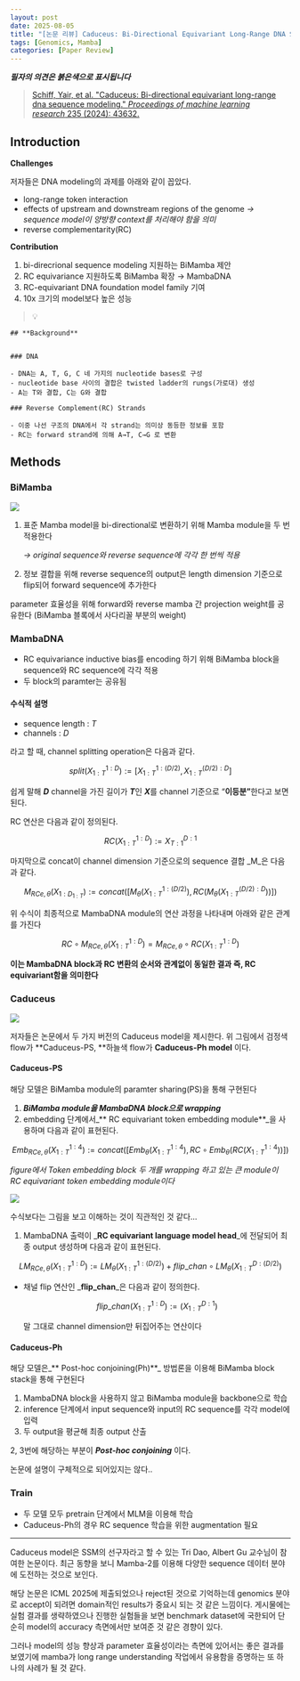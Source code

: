 ```yaml
---
layout: post
date: 2025-08-05
title: "[논문 리뷰] Caduceus: Bi-Directional Equivariant Long-Range DNA Sequence Modeling"
tags: [Genomics, Mamba]
categories: [Paper Review]
---
```


<span class="notion-red">_**필자의 의견은 붉은색으로 표시됩니다**_</span>


> [Schiff, Yair, et al. "Caduceus: Bi-directional equivariant long-range dna sequence modeling." ](https://pmc.ncbi.nlm.nih.gov/articles/PMC12189541/)[_Proceedings of machine learning research_](https://pmc.ncbi.nlm.nih.gov/articles/PMC12189541/)[ 235 (2024): 43632.](https://pmc.ncbi.nlm.nih.gov/articles/PMC12189541/)



## Introduction


**Challenges**


저자들은 DNA modeling의 과제를 아래와 같이 꼽았다.

- long-range token interaction
- effects of upstream and downstream regions of the genome 
_→ sequence model이 양방향 context를 처리해야 함을 의미_
- reverse complementarity(RC)

**Contribution**

1. bi-direcrional sequence modeling 지원하는 BiMamba 제안
1. RC equivariance 지원하도록 BiMamba 확장 → MambaDNA
1. RC-equivariant DNA foundation model family 기여
1. 10x 크기의 model보다 높은 성능

> 💡 


	## **Background**


	### DNA

	- DNA는 A, T, G, C 네 가지의 nucleotide bases로 구성
	- nucleotide base 사이의 결합은 twisted ladder의 rungs(가로대) 생성
	- A는 T와 결합, C는 G와 결합

	### Reverse Complement(RC) Strands

	- 이중 나선 구조의 DNA에서 각 strand는 의미상 동등한 정보를 포함
	- RC는 forward strand에 의해 A→T, C→G 로 변환


## Methods



### BiMamba


![](https://prod-files-secure.s3.us-west-2.amazonaws.com/542b861c-36a8-4051-84e5-8804b6728dba/2c247d59-7815-4980-99f0-8f0d21f445a7/image.png?X-Amz-Algorithm=AWS4-HMAC-SHA256&X-Amz-Content-Sha256=UNSIGNED-PAYLOAD&X-Amz-Credential=ASIAZI2LB466TC2WJREI%2F20250829%2Fus-west-2%2Fs3%2Faws4_request&X-Amz-Date=20250829T100104Z&X-Amz-Expires=3600&X-Amz-Security-Token=IQoJb3JpZ2luX2VjEGEaCXVzLXdlc3QtMiJHMEUCIFXc8V8uRivj%2B9M7hl9pjPgeNcWjEnPJGstoa%2BdGoekDAiEA6SVVFKwUp53G4Nbo5HH2pBanDOC4h58vUomFYSod8H0qiAQIuv%2F%2F%2F%2F%2F%2F%2F%2F%2F%2FARAAGgw2Mzc0MjMxODM4MDUiDH%2FxbuhG%2F017eAcsbCrcA6xTnINXngFGgtkvNPQIaUgjdMdrZLO5rE1AZrguyKHF6yzaMuJ9rl5qdvOIqxB63osJiDEjGyUw6wZAdnYhhwVm%2BZclnK8hzQZhubCQqWcdTUowzy0BWGih%2FPlsAiC46POqM1uHbGJ2SnSwvHXPTfyE0t1%2B69SkAGjjGji2MZ11wjCal4yUGXg2GETMw17kpXrhR3pnmU5MAIQUwRR8UQEXwwv%2BBfJHvaCSpP1o9E%2FrjK5D9r32zT%2F9ZOp7Jffe3kd6UDOBJ3sZunqRX7ZN%2BOictPQ%2FJCdTk54r9VaP%2BZfRHAWfrkEP8QTBx5IspWapXTti%2BI%2B2vaj6z2VCnt8TM1kIzI6MlzZn7SQu2IFpetemoh76sI7ayUdl%2B9klsmCChdICAUZH5f%2BecF%2FQ6GLZtvmnHbYqP%2BA1I9Q1yeYkLTnmpG8FT%2Fx9%2FbeLvySIbgnXMsFeYftQF4SrCOAMwE9DPA1Qh%2BzPtKsML2kL1JOssX8Hqbt7xCy1agSbzPTN%2F6e7v12DSCwRHEoPAlPD7gzeFN4vwmRqGD%2BpGMS1Xn3RxGE%2FfzhFT6Bkl7%2BXE5TyveHlko%2FhiswJ6tYBaCUeeq%2B8J%2Ff%2BrHRVR3erowVIxFxz6kcVkdS1toqcoPZFwKZUMIncxcUGOqUBQgV5AmzZuDJxxYDoTch0wTnCdCYouNIwck6hE6xTxBmsjrnhHhf9qQ%2FujW1QflqQnCsgLKPGFMuh4h8NbJJeo8mKJvKD6UgvPeBsr%2B%2BBsJmnb7o53k0f%2BSgbj0I%2FlUYvhmZjBfDRQ8mNX4CCafpenxri8C3o4SfKw33cP0r1w%2FJ1WiYHGrSGfXmMODGdewAZWQvWMJ0scsBPk90Qlqea3LXk%2Fslj&X-Amz-Signature=0f75d8294eb6d01c393242608a7d047d95748c02620d065a1555f79f30b091a5&X-Amz-SignedHeaders=host&x-amz-checksum-mode=ENABLED&x-id=GetObject)

1. 표준 Mamba model을 bi-directional로 변환하기 위해 Mamba module을 두 번 적용한다

	_→ original sequence와 reverse sequence에 각각 한 번씩 적용_

1. 정보 결합을 위해 reverse sequence의 output은 length dimension 기준으로 flip되어 forward sequence에 추가한다

parameter 효율성을 위해 forward와 reverse mamba 간 projection weight를 공유한다 (BiMamba 블록에서 사다리꼴 부분의 weight)



### MambaDNA

- RC equivariance inductive bias를 encoding 하기 위해 BiMamba block을 sequence와 RC sequence에 각각 적용
- 두 block의 paramter는 공유됨


#### 수식적 설명

- sequence length : _T_
- channels : _D_

라고 할 때,  channel splitting operation은 다음과 같다.


$$
split(X^{1:D}_{1:T}):=[X^{1:(D/2)}_{1:T},X^{(D/2):D}_{1:T}]
$$


<span class="notion-red">쉽게 말해 </span><span class="notion-red">_**D**_</span><span class="notion-red"> channel을 가진 길이가 </span><span class="notion-red">_**T**_</span><span class="notion-red">인 </span><span class="notion-red">_**X**_</span><span class="notion-red">를 channel 기준으로 “</span><span class="notion-red">**이등분”**</span><span class="notion-red">한다고 보면 된다.</span>


RC 연산은 다음과 같이 정의된다.


$$
RC(X^{1:D}_{1:T}):=X^{D:1}_{T:1}
$$


마지막으로 concat이 channel dimension 기준으로의 sequence 결합 _M_은 다음과 같다.


$$
M_{RCe,\theta}(X_{1:D_{1:T}}):=concat([M_{\theta}(X^{1:(D/2)}_{1:T}),RC(M_{\theta}(X^{(D/2):D}_{1:T}))])
$$


위 수식이 최종적으로 MambaDNA module의 연산 과정을 나타내며 아래와 같은 관계를 가진다


$$
RC\circ M_{RCe,\theta}(X^{1:D}_{1:T}) = M_{RCe,\theta} \circ RC(X^{1:D}_{1:T})
$$


**이는 MambaDNA block과 RC 변환의 순서와 관계없이 동일한 결과 즉, RC equivariant함을 의미한다**



### Caduceus


![](https://prod-files-secure.s3.us-west-2.amazonaws.com/542b861c-36a8-4051-84e5-8804b6728dba/f94a60d7-8145-473b-aef9-7c68d3ec604a/image.png?X-Amz-Algorithm=AWS4-HMAC-SHA256&X-Amz-Content-Sha256=UNSIGNED-PAYLOAD&X-Amz-Credential=ASIAZI2LB466TC2WJREI%2F20250829%2Fus-west-2%2Fs3%2Faws4_request&X-Amz-Date=20250829T100104Z&X-Amz-Expires=3600&X-Amz-Security-Token=IQoJb3JpZ2luX2VjEGEaCXVzLXdlc3QtMiJHMEUCIFXc8V8uRivj%2B9M7hl9pjPgeNcWjEnPJGstoa%2BdGoekDAiEA6SVVFKwUp53G4Nbo5HH2pBanDOC4h58vUomFYSod8H0qiAQIuv%2F%2F%2F%2F%2F%2F%2F%2F%2F%2FARAAGgw2Mzc0MjMxODM4MDUiDH%2FxbuhG%2F017eAcsbCrcA6xTnINXngFGgtkvNPQIaUgjdMdrZLO5rE1AZrguyKHF6yzaMuJ9rl5qdvOIqxB63osJiDEjGyUw6wZAdnYhhwVm%2BZclnK8hzQZhubCQqWcdTUowzy0BWGih%2FPlsAiC46POqM1uHbGJ2SnSwvHXPTfyE0t1%2B69SkAGjjGji2MZ11wjCal4yUGXg2GETMw17kpXrhR3pnmU5MAIQUwRR8UQEXwwv%2BBfJHvaCSpP1o9E%2FrjK5D9r32zT%2F9ZOp7Jffe3kd6UDOBJ3sZunqRX7ZN%2BOictPQ%2FJCdTk54r9VaP%2BZfRHAWfrkEP8QTBx5IspWapXTti%2BI%2B2vaj6z2VCnt8TM1kIzI6MlzZn7SQu2IFpetemoh76sI7ayUdl%2B9klsmCChdICAUZH5f%2BecF%2FQ6GLZtvmnHbYqP%2BA1I9Q1yeYkLTnmpG8FT%2Fx9%2FbeLvySIbgnXMsFeYftQF4SrCOAMwE9DPA1Qh%2BzPtKsML2kL1JOssX8Hqbt7xCy1agSbzPTN%2F6e7v12DSCwRHEoPAlPD7gzeFN4vwmRqGD%2BpGMS1Xn3RxGE%2FfzhFT6Bkl7%2BXE5TyveHlko%2FhiswJ6tYBaCUeeq%2B8J%2Ff%2BrHRVR3erowVIxFxz6kcVkdS1toqcoPZFwKZUMIncxcUGOqUBQgV5AmzZuDJxxYDoTch0wTnCdCYouNIwck6hE6xTxBmsjrnhHhf9qQ%2FujW1QflqQnCsgLKPGFMuh4h8NbJJeo8mKJvKD6UgvPeBsr%2B%2BBsJmnb7o53k0f%2BSgbj0I%2FlUYvhmZjBfDRQ8mNX4CCafpenxri8C3o4SfKw33cP0r1w%2FJ1WiYHGrSGfXmMODGdewAZWQvWMJ0scsBPk90Qlqea3LXk%2Fslj&X-Amz-Signature=26f4b0cb0b0803de0264885941758ddb41ff9b116166fe1d6e442d69d8ee2528&X-Amz-SignedHeaders=host&x-amz-checksum-mode=ENABLED&x-id=GetObject)


저자들은 논문에서 두 가지 버전의 Caduceus model을 제시한다. 위 그림에서 검정색 flow가 **Caduceus-PS, **하늘색 flow가 **Caduceus-Ph model** 이다.



#### Caduceus-PS


해당 모델은 BiMamba module의 paramter sharing(PS)을 통해 구현된다

1. _**BiMamba module을 MambaDNA block으로 wrapping**_
1. embedding 단계에서_** RC equivariant token embedding module**_을 사용하며 다음과 같이 표현된다.

$$
Emb_{RCe,\theta}(X^{1:4}_{1:T}):=concat([Emb_{\theta}(X^{1:4}_{1:T}),RC \circ Emb_{\theta}(RC(X^{1:4}_{1:T}))])
$$


_figure에서 Token embedding block 두 개를 wrapping 하고 있는 큰 module이 RC equivariant token embedding module이다_


![](https://prod-files-secure.s3.us-west-2.amazonaws.com/542b861c-36a8-4051-84e5-8804b6728dba/b175e4da-71eb-4e91-8c23-a06dabe673c9/image.png?X-Amz-Algorithm=AWS4-HMAC-SHA256&X-Amz-Content-Sha256=UNSIGNED-PAYLOAD&X-Amz-Credential=ASIAZI2LB466TC2WJREI%2F20250829%2Fus-west-2%2Fs3%2Faws4_request&X-Amz-Date=20250829T100104Z&X-Amz-Expires=3600&X-Amz-Security-Token=IQoJb3JpZ2luX2VjEGEaCXVzLXdlc3QtMiJHMEUCIFXc8V8uRivj%2B9M7hl9pjPgeNcWjEnPJGstoa%2BdGoekDAiEA6SVVFKwUp53G4Nbo5HH2pBanDOC4h58vUomFYSod8H0qiAQIuv%2F%2F%2F%2F%2F%2F%2F%2F%2F%2FARAAGgw2Mzc0MjMxODM4MDUiDH%2FxbuhG%2F017eAcsbCrcA6xTnINXngFGgtkvNPQIaUgjdMdrZLO5rE1AZrguyKHF6yzaMuJ9rl5qdvOIqxB63osJiDEjGyUw6wZAdnYhhwVm%2BZclnK8hzQZhubCQqWcdTUowzy0BWGih%2FPlsAiC46POqM1uHbGJ2SnSwvHXPTfyE0t1%2B69SkAGjjGji2MZ11wjCal4yUGXg2GETMw17kpXrhR3pnmU5MAIQUwRR8UQEXwwv%2BBfJHvaCSpP1o9E%2FrjK5D9r32zT%2F9ZOp7Jffe3kd6UDOBJ3sZunqRX7ZN%2BOictPQ%2FJCdTk54r9VaP%2BZfRHAWfrkEP8QTBx5IspWapXTti%2BI%2B2vaj6z2VCnt8TM1kIzI6MlzZn7SQu2IFpetemoh76sI7ayUdl%2B9klsmCChdICAUZH5f%2BecF%2FQ6GLZtvmnHbYqP%2BA1I9Q1yeYkLTnmpG8FT%2Fx9%2FbeLvySIbgnXMsFeYftQF4SrCOAMwE9DPA1Qh%2BzPtKsML2kL1JOssX8Hqbt7xCy1agSbzPTN%2F6e7v12DSCwRHEoPAlPD7gzeFN4vwmRqGD%2BpGMS1Xn3RxGE%2FfzhFT6Bkl7%2BXE5TyveHlko%2FhiswJ6tYBaCUeeq%2B8J%2Ff%2BrHRVR3erowVIxFxz6kcVkdS1toqcoPZFwKZUMIncxcUGOqUBQgV5AmzZuDJxxYDoTch0wTnCdCYouNIwck6hE6xTxBmsjrnhHhf9qQ%2FujW1QflqQnCsgLKPGFMuh4h8NbJJeo8mKJvKD6UgvPeBsr%2B%2BBsJmnb7o53k0f%2BSgbj0I%2FlUYvhmZjBfDRQ8mNX4CCafpenxri8C3o4SfKw33cP0r1w%2FJ1WiYHGrSGfXmMODGdewAZWQvWMJ0scsBPk90Qlqea3LXk%2Fslj&X-Amz-Signature=b54e426bf53a1746de58b37d1057d2141debbdfa1bf17d0b9b750872f35aa360&X-Amz-SignedHeaders=host&x-amz-checksum-mode=ENABLED&x-id=GetObject)


<span class="notion-red">수식보다는 그림을 보고 이해하는 것이 직관적인 것 같다…</span>

1. MambaDNA 출력이 _**RC equivariant language model head**_에 전달되어 최종 output 생성하며 다음과 같이 표현된다.

$$
LM_{RCe,\theta}(X^{1:D}_{1:T}):= LM_{\theta}(X^{1:(D/2)}_{1:T})+flip\_chan\circ LM_{\theta}(X^{D:(D/2)}_{1:T})
$$

- 채널 flip 연산인 _**flip\_chan**_은 다음과 같이 정의한다.

	$$
	flip\_chan(X^{1:D}_{1:T}):=(X^{D:1}_{1:T})
	$$


	말 그대로 channel dimension만 뒤집어주는 연산이다



#### Caduceus-Ph


해당 모델은_** Post-hoc conjoining(Ph)**_ 방법론을 이용해 BiMamba block stack을 통해 구현된다

1. MambaDNA block을 사용하지 않고 BiMamba module을 backbone으로 학습
1. inference 단계에서 input sequence와 input의 RC sequence를 각각 model에 입력
1. 두 output을 평균해 최종 output 산출

2, 3번에 해당하는 부분이 _**Post-hoc conjoining**_ 이다.


<span class="notion-red">논문에 설명이 구체적으로 되어있지는 않다..</span>



### Train

- 두 모델 모두 pretrain 단계에서 MLM을 이용해 학습
- Caduceus-Ph의 경우 RC sequence 학습을 위한 augmentation 필요

---


<span class="notion-red">Caduceus model은 SSM의 선구자라고 할 수 있는 Tri Dao, Albert Gu 교수님이 참여한 논문이다. 최근 동향을 보니 Mamba-2를 이용해 다양한 sequence 데이터 분야에 도전하는 것으로 보인다.</span>


<span class="notion-red">해당 논문은 ICML 2025에 제출되었으나 reject된 것으로 기억하는데 genomics 분야로 accept이 되려면 domain적인 results가 중요시 되는 것 같은 느낌이다. 게시물에는 실험 결과를 생략하였으나 진행한 실험들을 보면 benchmark dataset에 국한되어 단순히 model의 accuracy 측면에서만 보여준 것 같은 경향이 있다.</span>


<span class="notion-red">그러나 model의 성능 향상과 parameter 효율성이라는 측면에 있어서는 좋은 결과를 보였기에 mamba가 long range understanding 작업에서 유용함을 증명하는 또 하나의 사례가 될 것 같다.</span>

